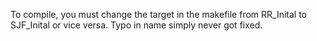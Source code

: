 To compile, you must change the target in the makefile from RR_Inital to SJF_Inital or vice versa. Typo in name simply never got fixed. 
